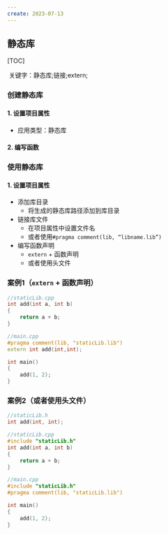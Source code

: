 ```yaml
---
create: 2023-07-13
---
```

## 静态库

[TOC]

​	关键字：静态库;链接;extern;

### 创建静态库

#### 1. 设置项目属性

* 应用类型：静态库

#### 2. 编写函数

### 使用静态库

#### 1. 设置项目属性

* 添加库目录
  * 将生成的静态库路径添加到库目录
* 链接库文件
  * 在项目属性中设置文件名
  * 或者使用`#pragma comment(lib, “libname.lib”)`
* 编写函数声明
  * `extern` + 函数声明
  * 或者使用头文件

### 案例1（`extern` + 函数声明）

```C++
//staticLib.cpp
int add(int a, int b)
{
    return a + b;
}

//main.cpp
#pragma comment(lib, "staticLib.lib")
extern int add(int,int);

int main()
{
    add(1, 2);
}
```

### 案例2（或者使用头文件）

```C++
//staticLib.h
int add(int, int);

//staticLib.cpp
#include "staticLib.h"
int add(int a, int b)
{
    return a + b;
}

//main.cpp
#include "staticLib.h"
#pragma comment(lib, "staticLib.lib")

int main()
{
    add(1, 2);
}
```

